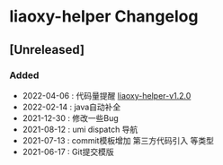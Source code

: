 <!-- Keep a Changelog guide -> https://keepachangelog.com -->

# liaoxy-helper Changelog

## [Unreleased]
### Added
- 2022-04-06 : 代码量提醒 [liaoxy-helper-v1.2.0](https://github.com/liaoxiangyun/liaoxy-idea-helper/releases/tag/1.x)
- 2022-02-14 : java自动补全
- 2021-12-30 : 修改一些Bug
- 2021-08-12 : umi dispatch 导航 
- 2021-07-13 : commit模板增加 第三方代码引入 等类型 
- 2021-06-17 : Git提交模版

